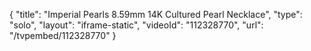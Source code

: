 {
    "title": "Imperial Pearls 8.59mm 14K Cultured Pearl Necklace",
    "type": "solo",
    "layout": "iframe-static",
    "videoId": "112328770",
    "url": "\/tvpembed\/112328770"
}